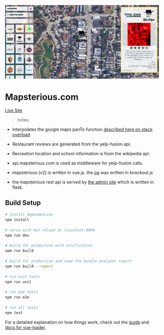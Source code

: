 ![alt text](https://github.com/andrewtdunn/mapsterious_fe/blob/master/mapsterious.png "mapsterious")

# Mapsterious.com

<a href="http://www.mapsterious.com" target="blank">Live Site</a>

> notes:

- Interpolates the google maps panTo function <a href="http://stackoverflow.com/questions/9335150/slow-down-google-panto-function/31203045" target="blank">described here on stack overload</a>.

- Restaurant reviews are generated from the yelp-fusion api.

- Recreation location and school information is from the wikipedia api.

- api.mapsterious.com is used as middleware for yelp-fusion calls.

- mapsterious (v2) is written in vue.js. the <a href="https://github.com/andrewtdunn/fortGreeneMap" target="blank">og</a> was written in knockout.js

- the mapsterious rest api is served by <a href="https://github.com/andrewtdunn/mapsterious_be" target="blank">the admin site</a> which is written in flask.




## Build Setup

``` bash
# install dependencies
npm install

# serve with hot reload at localhost:8080
npm run dev

# build for production with minification
npm run build

# build for production and view the bundle analyzer report
npm run build --report

# run unit tests
npm run unit

# run e2e tests
npm run e2e

# run all tests
npm test
```

For a detailed explanation on how things work, check out the [guide](http://vuejs-templates.github.io/webpack/) and [docs for vue-loader](http://vuejs.github.io/vue-loader).
